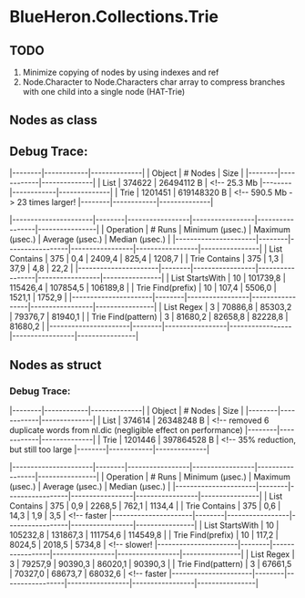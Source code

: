 ﻿# BlueHeron.Collections.Trie

## TODO

1. Minimize copying of nodes by using indexes and ref
2. Node.Character to Node.Characters char array to compress branches with one child into a single node (HAT-Trie)

## Nodes as class

## Debug Trace:
|--------|------------|--------------|
| Object |    # Nodes |         Size |
|--------|------------|--------------|
|   List |     374622 |   26494112 B | <!--  25.3 Mb
|--------|------------|--------------|
|   Trie |    1201451 |  619148320 B | <!-- 590.5 Mb -> 23 times larger!
|--------|------------|--------------|

|----------------------|--------|-----------------|-----------------|-----------------|----------------|
|            Operation | # Runs | Minimum (µsec.) | Maximum (µsec.) | Average (µsec.) | Median (µsec.) |
|----------------------|--------|-----------------|-----------------|-----------------|----------------|
|        List Contains |    375 |             0,4 |          2409,4 |           825,4 |         1208,7 |
|        Trie Contains |    375 |             1,3 |            37,9 |             4,8 |           22,2 |
|----------------------|--------|-----------------|-----------------|-----------------|----------------|
|      List StartsWith |     10 |        101739,8 |        115426,4 |        107854,5 |       106189,8 |
|    Trie Find(prefix) |     10 |           107,4 |          5506,0 |          1521,1 |         1752,9 |
|----------------------|--------|-----------------|-----------------|-----------------|----------------|
|           List Regex |      3 |         70886,8 |         85303,2 |         79376,7 |        81940,1 |
|   Trie Find(pattern) |      3 |         81680,2 |         82658,8 |         82228,8 |        81680,2 |
|----------------------|--------|-----------------|-----------------|-----------------|----------------|

## Nodes as struct

### Debug Trace:
|--------|------------|--------------|
| Object |    # Nodes |         Size |
|--------|------------|--------------|
|   List |     374614 |   26348248 B | <!-- removed 6 duplicate words from nl.dic (negligible effect on performance)
|--------|------------|--------------|
|   Trie |    1201446 |  397864528 B | <!-- 35% reduction, but still too large
|--------|------------|--------------|

|----------------------|--------|-----------------|-----------------|-----------------|----------------|
|            Operation | # Runs | Minimum (µsec.) | Maximum (µsec.) | Average (µsec.) | Median (µsec.) |
|----------------------|--------|-----------------|-----------------|-----------------|----------------|
|        List Contains |    375 |             0,9 |          2268,5 |           762,1 |         1134,4 |
|        Trie Contains |    375 |             0,6 |            14,3 |             1,9 |            3,5 | <!-- faster
|----------------------|--------|-----------------|-----------------|-----------------|----------------|
|      List StartsWith |     10 |        105232,8 |        131867,3 |        111754,6 |       114549,8 |
|    Trie Find(prefix) |     10 |           117,2 |          8024,5 |          2018,5 |         5734,8 | <!-- slower!
|----------------------|--------|-----------------|-----------------|-----------------|----------------|
|           List Regex |      3 |         79257,9 |         90390,3 |         86020,1 |        90390,3 |
|   Trie Find(pattern) |      3 |         67661,5 |         70327,0 |         68673,7 |        68032,6 | <!-- faster
|----------------------|--------|-----------------|-----------------|-----------------|----------------|